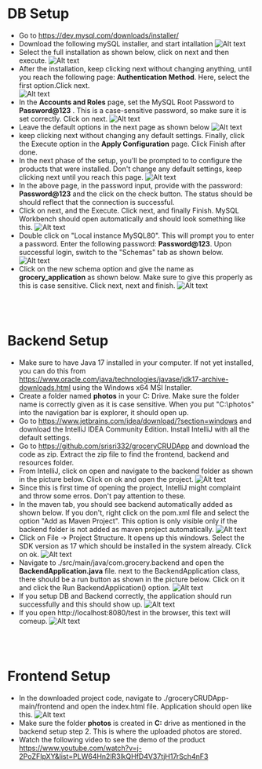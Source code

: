 # DB Setup

 - Go to https://dev.mysql.com/downloads/installer/ 
 - Download the following mySQL installer, and start intallation 
 ![Alt text](./resources/images/app-setup/image.png)
 - Select the full installation as shown below, click on next and then execute. 
 ![Alt text](./resources/images/app-setup/db2.jpg)
 - After the installation, keep clicking next without changing anything, until you reach the following page: **Authentication Method**. Here, select the first option.Click next.  
 ![Alt text](./resources/images/app-setup/db3.jpg)
 - In the **Accounts and Roles** page, set the MySQL Root Password to **Password@123** . This is a case-sensitive password, so make sure it is set correctly. Click on next. 
 ![Alt text](./resources/images/app-setup/db4.jpg)
 - Leave the default options in the next page as shown below
 ![Alt text](./resources/images/app-setup/db5.jpg)
 - keep clicking next without changing any default settings. Finally, click the Execute option in the **Apply Configuration** page. Click Finish after done. 
 - In the next phase of the setup, you'll be prompted to to configure the products that were installed. Don't change any default settings, keep clicking next until you reach this page. 
 ![Alt text](./resources/images/app-setup/db6.jpg)
 - In the above page, in the password input, provide with the password: **Password@123** and the click on the check button. The status should be should reflect that the connection is successful. 
 - Click on next, and the Execute. Click next, and finally Finish. MySQL Workbench should open automatically and should look something like this. 
 ![Alt text](./resources/images/app-setup/db7.jpg)
 - Double click on "Local instance MySQL80". This will prompt you to enter a password. Enter the following password: **Password@123**. Upon successful login, switch to the "Schemas" tab as shown below. 
 ![Alt text](./resources/images/app-setup/db8.jpg)
 - Click on the new schema option and give the name as **grocery_application** as shown below. Make sure to give this properly as this is case sensitive. Click next, next and finish. 
 ![Alt text](./resources/images/app-setup/db9.jpg)

<br />
<br />

 # Backend Setup
 - Make sure to have Java 17 installed in your computer. If not yet installed, you can do this from https://www.oracle.com/java/technologies/javase/jdk17-archive-downloads.html using the Windows x64 MSI Installer. 
 - Create a folder named **photos** in your C: Drive. Make sure the folder name is correctly given as it is case sensitive. When you put "C:\photos" into the navigation bar is explorer, it should open up. 
 - Go to https://www.jetbrains.com/idea/download/?section=windows and download the IntelliJ IDEA Community Edition. Install IntelliJ with all the default settings. 
 - Go to https://github.com/srisri332/groceryCRUDApp and download the code as zip. Extract the zip file to find the frontend, backend and resources folder. 
 - From IntelliJ, click on open and navigate to the backend folder as shown in the picture below. Click on ok and open the project. 
  ![Alt text](./resources/images/app-setup/be1.jpg)
 - Since this is first time of opening the project, IntelliJ might complaint and throw some erros. Don't pay attention to these. 
 - In the maven tab, you should see backend automatically added as shown below. If you don't, right click on the pom.xml file and select the option "Add as Maven Project". This option is only visible only if the backend folder is not added as maven project automatically. ![Alt text](./resources/images/app-setup/be2.jpg)
 - Click on File -> Project Structure. It opens up this windows. Select the SDK version as 17 which should be installed in the system already. Click on ok. ![Alt text](./resources/images/app-setup/be3-1.jpg)
 - Navigate to ./src/main/java/com.grocery.backend and open the **BackendApplication.java** file. next to the BackendApplication class, there should be a run button as shown in the picture below. Click on it and click the Run BackendApplication() option. 
 ![Alt text](./resources/images/app-setup/be4.jpg)
 - If you setup DB and Backend correctly, the application should run successfully and this should show up.
 ![Alt text](./resources/images/app-setup/be5.jpg)
 - If you open http://localhost:8080/test in the browser, this text will comeup. 
 ![Alt text](./resources/images/app-setup/be6.jpg)
 
<br />
<br />

 # Frontend Setup

- In the downloaded project code, navigate to ./groceryCRUDApp-main/frontend and open the index.html file. Application should open like this. 
![Alt text](./resources/images/app-setup/fe1.jpg)
- Make sure the folder **photos** is created in **C:** drive as mentioned in the backend setup step 2. This is where the uploaded photos are stored. 
- Watch the following video to see the demo of the product https://www.youtube.com/watch?v=j-2PoZFIpXY&list=PLW64Hn2lR3lkQHfD4V37tjH17rSch4nF3 
